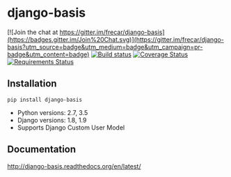# django-basis

[![Join the chat at https://gitter.im/frecar/django-basis](https://badges.gitter.im/Join%20Chat.svg)](https://gitter.im/frecar/django-basis?utm_source=badge&utm_medium=badge&utm_campaign=pr-badge&utm_content=badge)
[![Build status](https://ci.frigg.io/badges/frecar/django-basis/)](https://ci.frigg.io/frecar/django-basis/last/)
[![Coverage Status](https://ci.frigg.io/badges/coverage/frecar/django-basis/)](https://ci.frigg.io/frecar/django-basis/last/)
[![Requirements Status](https://requires.io/github/frecar/django-basis/requirements.svg?branch=master)](https://requires.io/github/frecar/django-basis/requirements/?branch=master)

## Installation
    pip install django-basis

 - Python versions: 2.7, 3.5
 - Django versions: 1.8, 1.9
 - Supports Django Custom User Model

## Documentation
http://django-basis.readthedocs.org/en/latest/
